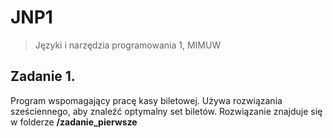 # JNP1
>Języki i narzędzia programowania 1, MIMUW

## Zadanie 1.
Program wspomagający pracę kasy biletowej. Używa rozwiązania sześciennego, aby znaleźć optymalny set biletów. Rozwiązanie znajduje się w folderze **/zadanie_pierwsze**
